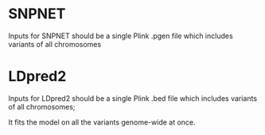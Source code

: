 
# SNPNET
Inputs for SNPNET should be a single Plink .pgen file which includes variants of all chromosomes

# LDpred2
Inputs for LDpred2 should be a single Plink .bed file which includes variants of all chromosomes;

It fits the model on all the variants genome-wide at once.
